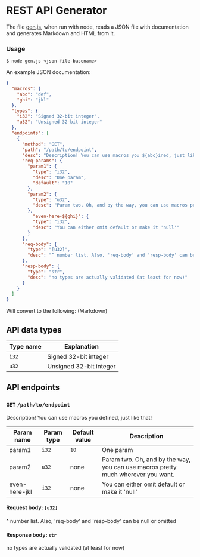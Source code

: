 # REST API Generator
The file [gen.js](/gen.js), when run with node, reads a JSON file with documentation and generates Markdown and HTML from it.

### Usage
`$ node gen.js <json-file-basename>`

An example JSON documentation:
```json
{
  "macros": {
    "abc": "def",
    "ghi": "jkl"
  },
  "types": {
    "i32": "Signed 32-bit integer",
    "u32": "Unsigned 32-bit integer"
  },
  "endpoints": [
    {
      "method": "GET",
      "path": "/path/to/endpoint",
      "desc": "Description! You can use macros you ${abc}ined, just like that!",
      "req-params": {
        "param1": {
          "type": "i32",
          "desc": "One param",
          "default": "10"
        },
        "param2": {
          "type": "u32",
          "desc": "Param two. Oh, and by the way, you can use macros pretty much wherever you want."
        },
          "even-here-${ghi}": {
          "type": "i32",
          "desc": "You can either omit default or make it 'null'"
        }
      },
      "req-body": {
        "type": "[u32]",
        "desc": "^ number list. Also, 'req-body' and 'resp-body' can be null or omitted"
      },
      "resp-body": {
        "type": "str",
        "desc": "no types are actually validated (at least for now)"
      }
    }
  ]
}
```
Will convert to the following: (Markdown)

## API data types
| Type name | Explanation |
| --------- | ----------- |
| `i32` | Signed 32-bit integer |
| `u32` | Unsigned 32-bit integer |

## API endpoints

### `GET` `/path/to/endpoint`
Description! You can use macros you defined, just like that!

| Param name | Param type | Default value | Description |
| ---------- | ---------- | ------------- | ----------- |
| param1 | `i32` | `10` | One param |
| param2 | `u32` | none | Param two. Oh, and by the way, you can use macros pretty much wherever you want. |
| even-here-jkl | `i32` | none | You can either omit default or make it 'null' |

#### Request body: `[u32]`
^ number list. Also, 'req-body' and 'resp-body' can be null or omitted

#### Response body: `str`
no types are actually validated (at least for now)
